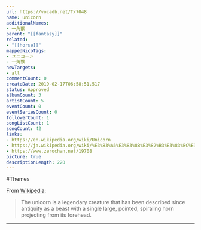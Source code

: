 ```yaml
---
url: https://vocadb.net/T/7048
name: unicorn
additionalNames: 
- 一角獣
parent: "[[fantasy]]"
related:
- "[[horse]]"
mappedNicoTags:
- ユニコーン
- 一角獣
newTargets:
- all
commentCount: 0
createDate: 2019-02-17T06:58:51.517
status: Approved
albumCount: 3
artistCount: 5
eventCount: 0
eventSeriesCount: 0
followerCount: 1
songListCount: 1
songCount: 42
links: 
- https://en.wikipedia.org/wiki/Unicorn
- https://ja.wikipedia.org/wiki/%E3%83%A6%E3%83%8B%E3%82%B3%E3%83%BC%E3%83%B3
- https://www.zerochan.net/19708
picture: true
descriptionLength: 220
---
```


#Themes

From [Wikipedia](https://en.wikipedia.org/wiki/Unicorn):
> The unicorn is a legendary creature that has been described since antiquity as a beast with a single large, pointed, spiraling horn projecting from its forehead.

---

